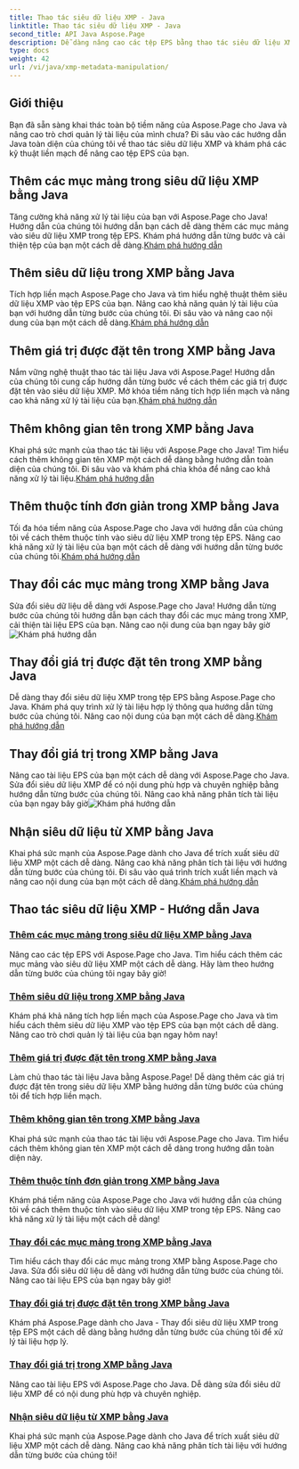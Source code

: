 ```yaml
---
title: Thao tác siêu dữ liệu XMP - Java
linktitle: Thao tác siêu dữ liệu XMP - Java
second_title: API Java Aspose.Page
description: Dễ dàng nâng cao các tệp EPS bằng thao tác siêu dữ liệu XMP—từ việc thêm mục đến trích xuất. Nâng cao khả năng quản lý tài liệu của bạn với hướng dẫn của chúng tôi.
type: docs
weight: 42
url: /vi/java/xmp-metadata-manipulation/
---
```


## Giới thiệu

Bạn đã sẵn sàng khai thác toàn bộ tiềm năng của Aspose.Page cho Java và nâng cao trò chơi quản lý tài liệu của mình chưa? Đi sâu vào các hướng dẫn Java toàn diện của chúng tôi về thao tác siêu dữ liệu XMP và khám phá các kỹ thuật liền mạch để nâng cao tệp EPS của bạn.

## Thêm các mục mảng trong siêu dữ liệu XMP bằng Java

 Tăng cường khả năng xử lý tài liệu của bạn với Aspose.Page cho Java! Hướng dẫn của chúng tôi hướng dẫn bạn cách dễ dàng thêm các mục mảng vào siêu dữ liệu XMP trong tệp EPS. Khám phá hướng dẫn từng bước và cải thiện tệp của bạn một cách dễ dàng.[Khám phá hướng dẫn](./add-array-items/)

## Thêm siêu dữ liệu trong XMP bằng Java

 Tích hợp liền mạch Aspose.Page cho Java và tìm hiểu nghệ thuật thêm siêu dữ liệu XMP vào tệp EPS của bạn. Nâng cao khả năng quản lý tài liệu của bạn với hướng dẫn từng bước của chúng tôi. Đi sâu vào và nâng cao nội dung của bạn một cách dễ dàng.[Khám phá hướng dẫn](./add-metadata/)

## Thêm giá trị được đặt tên trong XMP bằng Java

Nắm vững nghệ thuật thao tác tài liệu Java với Aspose.Page! Hướng dẫn của chúng tôi cung cấp hướng dẫn từng bước về cách thêm các giá trị được đặt tên vào siêu dữ liệu XMP. Mở khóa tiềm năng tích hợp liền mạch và nâng cao khả năng xử lý tài liệu của bạn.[Khám phá hướng dẫn](./add-named-value/)

## Thêm không gian tên trong XMP bằng Java

 Khai phá sức mạnh của thao tác tài liệu với Aspose.Page cho Java! Tìm hiểu cách thêm không gian tên XMP một cách dễ dàng bằng hướng dẫn toàn diện của chúng tôi. Đi sâu vào và khám phá chìa khóa để nâng cao khả năng xử lý tài liệu.[Khám phá hướng dẫn](./add-namespace/)

## Thêm thuộc tính đơn giản trong XMP bằng Java

 Tối đa hóa tiềm năng của Aspose.Page cho Java với hướng dẫn của chúng tôi về cách thêm thuộc tính vào siêu dữ liệu XMP trong tệp EPS. Nâng cao khả năng xử lý tài liệu của bạn một cách dễ dàng với hướng dẫn từng bước của chúng tôi.[Khám phá hướng dẫn](./add-simple-properties/)

## Thay đổi các mục mảng trong XMP bằng Java

 Sửa đổi siêu dữ liệu dễ dàng với Aspose.Page cho Java! Hướng dẫn từng bước của chúng tôi hướng dẫn bạn cách thay đổi các mục mảng trong XMP, cải thiện tài liệu EPS của bạn. Nâng cao nội dung của bạn ngay bây giờ![Khám phá hướng dẫn](./change-array-items/)

## Thay đổi giá trị được đặt tên trong XMP bằng Java

Dễ dàng thay đổi siêu dữ liệu XMP trong tệp EPS bằng Aspose.Page cho Java. Khám phá quy trình xử lý tài liệu hợp lý thông qua hướng dẫn từng bước của chúng tôi. Nâng cao nội dung của bạn một cách dễ dàng.[Khám phá hướng dẫn](./change-named-value/)

## Thay đổi giá trị trong XMP bằng Java

 Nâng cao tài liệu EPS của bạn một cách dễ dàng với Aspose.Page cho Java. Sửa đổi siêu dữ liệu XMP để có nội dung phù hợp và chuyên nghiệp bằng hướng dẫn từng bước của chúng tôi. Nâng cao khả năng phân tích tài liệu của bạn ngay bây giờ![Khám phá hướng dẫn](./change-values/)

## Nhận siêu dữ liệu từ XMP bằng Java

 Khai phá sức mạnh của Aspose.Page dành cho Java để trích xuất siêu dữ liệu XMP một cách dễ dàng. Nâng cao khả năng phân tích tài liệu với hướng dẫn từng bước của chúng tôi. Đi sâu vào quá trình trích xuất liền mạch và nâng cao nội dung của bạn một cách dễ dàng.[Khám phá hướng dẫn](./get-metadata/)
## Thao tác siêu dữ liệu XMP - Hướng dẫn Java
### [Thêm các mục mảng trong siêu dữ liệu XMP bằng Java](./add-array-items/)
Nâng cao các tệp EPS với Aspose.Page cho Java. Tìm hiểu cách thêm các mục mảng vào siêu dữ liệu XMP một cách dễ dàng. Hãy làm theo hướng dẫn từng bước của chúng tôi ngay bây giờ!
### [Thêm siêu dữ liệu trong XMP bằng Java](./add-metadata/)
Khám phá khả năng tích hợp liền mạch của Aspose.Page cho Java và tìm hiểu cách thêm siêu dữ liệu XMP vào tệp EPS của bạn một cách dễ dàng. Nâng cao trò chơi quản lý tài liệu của bạn ngay hôm nay!
### [Thêm giá trị được đặt tên trong XMP bằng Java](./add-named-value/)
Làm chủ thao tác tài liệu Java bằng Aspose.Page! Dễ dàng thêm các giá trị được đặt tên trong siêu dữ liệu XMP bằng hướng dẫn từng bước của chúng tôi để tích hợp liền mạch.
### [Thêm không gian tên trong XMP bằng Java](./add-namespace/)
Khai phá sức mạnh của thao tác tài liệu với Aspose.Page cho Java. Tìm hiểu cách thêm không gian tên XMP một cách dễ dàng trong hướng dẫn toàn diện này.
### [Thêm thuộc tính đơn giản trong XMP bằng Java](./add-simple-properties/)
Khám phá tiềm năng của Aspose.Page cho Java với hướng dẫn của chúng tôi về cách thêm thuộc tính vào siêu dữ liệu XMP trong tệp EPS. Nâng cao khả năng xử lý tài liệu một cách dễ dàng!
### [Thay đổi các mục mảng trong XMP bằng Java](./change-array-items/)
Tìm hiểu cách thay đổi các mục mảng trong XMP bằng Aspose.Page cho Java. Sửa đổi siêu dữ liệu dễ dàng với hướng dẫn từng bước của chúng tôi. Nâng cao tài liệu EPS của bạn ngay bây giờ!
### [Thay đổi giá trị được đặt tên trong XMP bằng Java](./change-named-value/)
Khám phá Aspose.Page dành cho Java - Thay đổi siêu dữ liệu XMP trong tệp EPS một cách dễ dàng bằng hướng dẫn từng bước của chúng tôi để xử lý tài liệu hợp lý.
### [Thay đổi giá trị trong XMP bằng Java](./change-values/)
Nâng cao tài liệu EPS với Aspose.Page cho Java. Dễ dàng sửa đổi siêu dữ liệu XMP để có nội dung phù hợp và chuyên nghiệp.
### [Nhận siêu dữ liệu từ XMP bằng Java](./get-metadata/)
Khai phá sức mạnh của Aspose.Page dành cho Java để trích xuất siêu dữ liệu XMP một cách dễ dàng. Nâng cao khả năng phân tích tài liệu với hướng dẫn từng bước của chúng tôi!